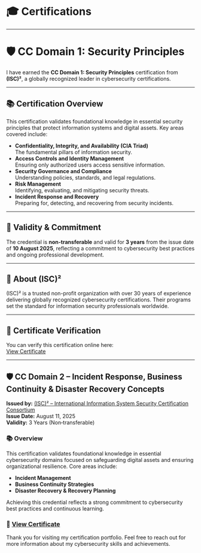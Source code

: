 # 🎓 Certifications

---

# 🛡️ CC Domain 1: Security Principles

I have earned the **CC Domain 1: Security Principles** certification from **(ISC)²**, a globally recognized leader in cybersecurity certifications.

---

## 📚 Certification Overview

This certification validates foundational knowledge in essential security principles that protect information systems and digital assets. Key areas covered include:

- **Confidentiality, Integrity, and Availability (CIA Triad)**  
  The fundamental pillars of information security.
- **Access Controls and Identity Management**  
  Ensuring only authorized users access sensitive information.
- **Security Governance and Compliance**  
  Understanding policies, standards, and legal regulations.
- **Risk Management**  
  Identifying, evaluating, and mitigating security threats.
- **Incident Response and Recovery**  
  Preparing for, detecting, and recovering from security incidents.

---

## 📅 Validity & Commitment

The credential is **non-transferable** and valid for **3 years** from the issue date of **10 August 2025**, reflecting a commitment to cybersecurity best practices and ongoing professional development.

---

## 🏢 About (ISC)²

(ISC)² is a trusted non-profit organization with over 30 years of experience delivering globally recognized cybersecurity certifications. Their programs set the standard for information security professionals worldwide.

---

## 🔗 Certificate Verification

You can verify this certification online here:  
[View Certificate](https://isc2.obrizum.io/org/cc/certificate/fd664886-8eba-496d-95bc-2be584031c55)

---

## 🛡 CC Domain 2 – Incident Response, Business Continuity & Disaster Recovery Concepts

**Issued by:** [(ISC)² – International Information System Security Certification Consortium](https://www.isc2.org/)  
**Issue Date:** August 11, 2025  
**Validity:** 3 Years (Non‑transferable)

### 📚 Overview  
This certification validates foundational knowledge in essential cybersecurity domains focused on safeguarding digital assets and ensuring organizational resilience. Core areas include:

- **Incident Management**
- **Business Continuity Strategies**
- **Disaster Recovery & Recovery Planning**

Achieving this credential reflects a strong commitment to cybersecurity best practices and continuous learning.

### 🔗 [View Certificate](https://isc2.obrizum.io/org/cc/certificate/fd95c707-fddb-4f39-b3b4-473d025f914a)


Thank you for visiting my certification portfolio. Feel free to reach out for more information about my cybersecurity skills and achievements.


